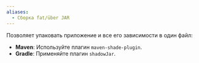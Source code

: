 ```yaml
---
aliases:
  - Сборка fat/über JAR
---
```

Позволяет упаковать приложение и все его зависимости в один файл:

- **Maven**: Используйте плагин `maven-shade-plugin`.
- **Gradle**: Применяйте плагин `shadowJar`.